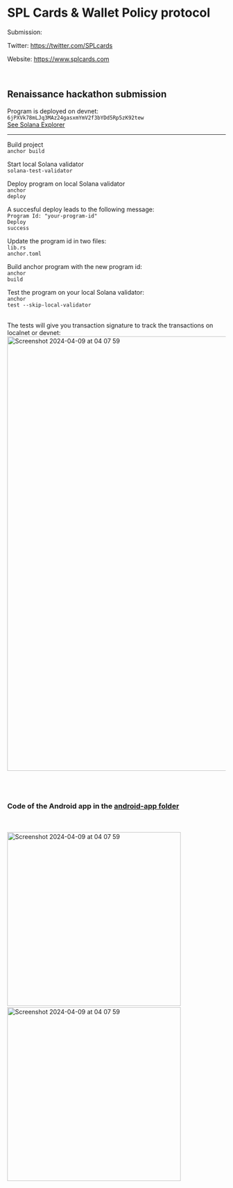<h1>SPL Cards & Wallet Policy protocol</h1>
<p>Submission: </p>
<p>Twitter: <a href="https://twitter.com/SPLcards" target="_blank">https://twitter.com/SPLcards</a></p>
<p>Website: <a href="https://www.splcards.com" target="_blank">https://www.splcards.com</a></p>

<br />
<h2>Renaissance hackathon submission</h2>
Program is deployed on devnet:
<code>6jPXVk78mLJq3MAz24gasxmYmV2f3bYDd5Rp5zK92tew</code><br />
<a href="https://explorer.solana.com/address/6jPXVk78mLJq3MAz24gasxmYmV2f3bYDd5Rp5zK92tew?cluster=custom&customUrl=https%3A%2F%2Fapi.devnet.solana.com" target="_blank">See Solana Explorer</a>

<hr />

Build project<br />
<code>anchor build</code>

Start local Solana validator<br />
<code>solana-test-validator</code>

Deploy program on local Solana validator<br />
<code>anchor deploy</code>

A succesful deploy leads to the following message:<br />
<code>Program Id: "your-program-id"</code><br />
<code>Deploy success</code>

Update the program id in two files:<br />
<code>lib.rs</code><br />
<code>anchor.toml</code>

Build anchor program with the new program id:<br />
<code>anchor build</code>

Test the program on your local Solana validator:<br />
<code>anchor test --skip-local-validator</code>

<br />
The tests will give you transaction signature to track the transactions on localnet or devnet:
<img width="1000" alt="Screenshot 2024-04-09 at 04 07 59" src="https://github.com/Web3-Builders-Alliance/Nelis-sol_Sol_1Q24/assets/96995954/41ac2ee8-99c2-4074-abc3-a847a3b0a5a1">



<br /><br />
<h3>Code of the Android app in the <a href="https://github.com/Web3-Builders-Alliance/Nelis-sol_Sol_1Q24/tree/main/capstone/splcards/android-app" target="_blank">android-app folder</a></h3>
<br /><br />
<img width="400" alt="Screenshot 2024-04-09 at 04 07 59" src="https://github.com/Web3-Builders-Alliance/Nelis-sol_Sol_1Q24/assets/96995954/7b331ce4-75b3-4bd3-8ce9-9e28645bfdd4">
&nbsp;&nbsp;
<img width="400" alt="Screenshot 2024-04-09 at 04 07 59" src="https://github.com/Web3-Builders-Alliance/Nelis-sol_Sol_1Q24/assets/96995954/c157aea3-08f4-4d97-8281-98eec9f9cf83">

<br /><br />



